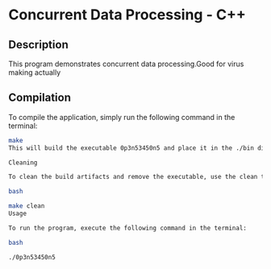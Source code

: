 # Concurrent Data Processing - C++

## Description
This program demonstrates concurrent data processing.Good for virus making actually

## Compilation
To compile the application, simply run the following command in the terminal:

```bash
make
This will build the executable 0p3n53450n5 and place it in the ./bin directory.

Cleaning

To clean the build artifacts and remove the executable, use the clean target:

bash

make clean
Usage

To run the program, execute the following command in the terminal:

bash

./0p3n53450n5
